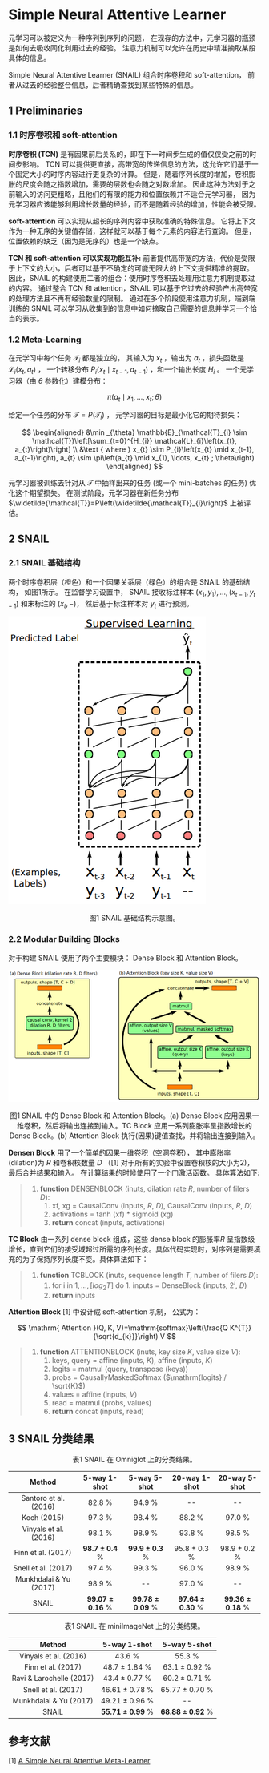 # Simple Neural Attentive Learner

元学习可以被定义为一种序列到序列的问题，
在现存的方法中，元学习器的瓶颈是如何去吸收同化利用过去的经验。
注意力机制可以允许在历史中精准摘取某段具体的信息。

Simple Neural Attentive Learner (SNAIL) 
组合时序卷积和 soft-attention，
前者从过去的经验整合信息，后者精确查找到某些特殊的信息。


## 1 Preliminaries

### 1.1 时序卷积和 soft-attention

**时序卷积 (TCN)** 是有因果前后关系的，即在下一时间步生成的值仅仅受之前的时间步影响。
TCN 可以提供更直接，高带宽的传递信息的方法，这允许它们基于一个固定大小的时序内容进行更复杂的计算。
但是，随着序列长度的增加，卷积膨胀的尺度会随之指数增加，需要的层数也会随之对数增加。
因此这种方法对于之前输入的访问更粗略，且他们的有限的能力和位置依赖并不适合元学习器，
因为元学习器应该能够利用增长数量的经验，而不是随着经验的增加，性能会被受限。

**soft-attention** 可以实现从超长的序列内容中获取准确的特殊信息。
它将上下文作为一种无序的关键值存储，这样就可以基于每个元素的内容进行查询。
但是，位置依赖的缺乏（因为是无序的）也是一个缺点。

**TCN 和 soft-attention 可以实现功能互补:**
前者提供高带宽的方法，代价是受限于上下文的大小，后者可以基于不确定的可能无限大的上下文提供精准的提取。
因此，SNAIL 的构建使用二者的组合：使用时序卷积去处理用注意力机制提取过的内容。
通过整合 TCN 和 attention，SNAIL 可以基于它过去的经验产出高带宽的处理方法且不再有经验数量的限制。
通过在多个阶段使用注意力机制，端到端训练的 SNAIL 可以学习从收集到的信息中如何摘取自己需要的信息并学习一个恰当的表示。


### 1.2 Meta-Learning

在元学习中每个任务 $\mathcal{T}_{i}$ 都是独立的，
其输入为 $x_{t}$ ，输出为 $a_{t}$ ，损失函数是 $\mathcal{L}_{i}\left(x_{t}, a_{t}\right)$ ，
一个转移分布 $P_{i}\left(x_{t} \mid x_{t-1}, a_{t-1}\right)$ ，和一个输出长度 $H_i$ 。
一个元学习器（由 $\theta$ 参数化）建模分布：

$$
\pi\left(a_{t} \mid x_{1}, \ldots, x_{t} ; \theta\right)
$$

给定一个任务的分布 $\mathcal{T}=P\left(\mathcal{T}_{i}\right)$ ，
元学习器的目标是最小化它的期待损失：

$$
\begin{aligned}
&\min _{\theta} \mathbb{E}_{\mathcal{T}_{i} \sim \mathcal{T}}\left[\sum_{t=0}^{H_{i}} \mathcal{L}_{i}\left(x_{t}, a_{t}\right)\right] \\
&\text { where } x_{t} \sim P_{i}\left(x_{t} \mid x_{t-1}, a_{t-1}\right), a_{t} \sim \pi\left(a_{t} \mid x_{1}, \ldots, x_{t} ; \theta\right)
\end{aligned}
$$

元学习器被训练去针对从 $\mathcal{T}$ 中抽样出来的任务 (或一个 mini-batches 的任务) 优化这个期望损失。
在测试阶段，元学习器在新任务分布 $\widetilde{\mathcal{T}}=P\left(\widetilde{\mathcal{T}}_{i}\right)$ 上被评估。


## 2 SNAIL

### 2.1 SNAIL 基础结构

两个时序卷积层（橙色）和一个因果关系层（绿色）的组合是 SNAIL 的基础结构，
如图1所示。
在监督学习设置中，
SNAIL 接收标注样本 $\left(x_{1}, y_{1}\right), \ldots,\left(x_{t-1}, y_{t-1}\right)$ 和末标注的 $\left(x_{t},-\right)$，
然后基于标注样本对 $y_{t}$ 进行预测。

![SNAIL](../../../images/meta_learning/metric_based_meta_learning/SNAIL/SNAIL.png)
<center>
图1	SNAIL 基础结构示意图。
</center>

### 2.2 Modular Building Blocks

对于构建 SNAIL 使用了两个主要模块：
Dense Block 和 Attention Block。

![SNAIL Building Blocks](../../../images/meta_learning/metric_based_meta_learning/SNAIL/SNAILBuildingBlocks.png)
<center>
图1	SNAIL 中的 Dense Block 和 Attention Block。(a) Dense Block 应用因果一维卷积，然后将输出连接到输入。TC Block 应用一系列膨胀率呈指数增长的 Dense Block。(b) Attention Block 执行(因果)键值查找，并将输出连接到输入。
</center>

**Densen Block** 
用了一个简单的因果一维卷积（空洞卷积），
其中膨胀率 (dilation)为 $R$ 和卷积核数量 $D$ （[1] 对于所有的实验中设置卷积核的大小为2)，
最后合并结果和输入。
在计算结果的时候使用了一个门激活函数。
具体算法如下:

> 1. **function** DENSENBLOCK (inuts, dilation rate $R$, number of filers $D$):
>       1. xf, xg = CausalConv (inputs, $R$, $D$), CausalConv (inputs, $R$, $D$)
>       2. activations = tanh (xf) * sigmoid (xg)
>       3. **return** concat (inputs, activations)

**TC Block**
由一系列 dense block 组成，这些 dense block 的膨胀率$R$ 呈指数级增长，直到它们的接受域超过所需的序列长度。具体代码实现时，对序列是需要填充的为了保持序列长度不变。具体算法如下：

> 1. **function** TCBLOCK (inuts, sequence length $T$, number of filers $D$):
>       1. for i in $1, \ldots, \left[log_2T\right]$ do
>               1. inputs = DenseBlock (inputs, $2^i$, $D$)
>       2. **return** inputs

**Attention Block**
[1] 中设计成 soft-attention 机制，
公式为：

$$
\mathrm{ Attention }(Q, K, V)=\mathrm{softmax}\left(\frac{Q K^{T}}{\sqrt{d_{k}}}\right) V
$$

> 1. **function** ATTENTIONBLOCK (inuts, key size  $K$, value size $V$):
>       1. keys, query = affine (inputs, $K$), affine (inputs, $K$)
>       2. logits = matmul (query, transpose (keys))
>       3. probs = CausallyMaskedSoftmax ($\mathrm{logits} / \sqrt{K}$)
>       4. values = affine (inputs, $V$)
>       5. read = matmul (probs, values)
>       6. **return** concat (inputs, read)


## 3 SNAIL 分类结果

<center>
表1	SNAIL 在 Omniglot 上的分类结果。
</center>

| Method | 5-way 1-shot | 5-way 5-shot | 20-way 1-shot | 20-way 5-shot |  
| :----: | :----: | :----: | :----: | :----: |
| Santoro et al. (2016) | 82.8 $\%$ | 94.9 $\%$ | -- | -- |
| Koch (2015) | 97.3 $\%$ | 98.4 $\%$ | 88.2 $\%$ | 97.0 $\%$ |
| Vinyals et al. (2016) | 98.1 $\%$ | 98.9 $\%$ | 93.8 $\%$ | 98.5 $\%$ |
| Finn et al. (2017) | **98.7 $\pm$ 0.4** $\%$ | **99.9 $\pm$ 0.3** $\%$ | 95.8 $\pm$ 0.3 $\%$ | 98.9 $\pm$ 0.2 $\%$ |
| Snell et al. (2017) | 97.4 $\%$ | 99.3 $\%$ | 96.0 $\%$ | 98.9 $\%$ |
| Munkhdalai $\&$ Yu (2017) | 98.9 $\%$ | -- | 97.0 $\%$ | -- |
| SNAIL | **99.07 $\pm$ 0.16** $\%$ | **99.78 $\pm$ 0.09** $\%$ | **97.64 $\pm$ 0.30** $\%$ | **99.36 $\pm$ 0.18** $\%$ |

<center>
表1	SNAIL 在 miniImageNet 上的分类结果。
</center>

| Method | 5-way 1-shot | 5-way 5-shot |
| :----: | :----: | :----: |
| Vinyals et al. (2016) | 43.6 $\%$ | 55.3 $\%$ |
| Finn et al. (2017) | 48.7 $\pm$ 1.84 $\%$ | 63.1 $\pm$ 0.92 $\%$ |
| Ravi $\&$ Larochelle (2017) | 43.4 $\pm$ 0.77 $\%$ | 60.2 $\pm$ 0.71 $\%$ |
| Snell et al. (2017) | 46.61 $\pm$ 0.78 $\%$ | 65.77 $\pm$ 0.70 $\%$ |
| Munkhdalai $\&$ Yu (2017) | 49.21 $\pm$ 0.96 $\%$ | -- |
| SNAIL | **55.71 $\pm$ 0.99** $\%$ | **68.88 $\pm$ 0.92** $\%$ |


## 参考文献
[1] [A Simple Neural Attentive Meta-Learner](https://openreview.net/forum?id=B1DmUzWAW)